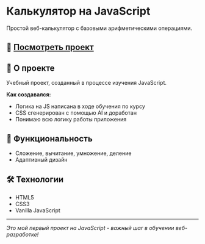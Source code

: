 # Калькулятор на JavaScript

Простой веб-калькулятор с базовыми арифметическими операциями.
## 🚀 [Посмотреть проект](https://frontend-gregory.github.io/js-calculator/)
## 📝 О проекте

Учебный проект, созданный в процессе изучения JavaScript.


**Как создавался:**
- Логика на JS написана в ходе обучения по курсу
- CSS сгенерирован с помощью AI и доработан
- Понимаю всю логику работы приложения

## 🚀 Функциональность
- Сложение, вычитание, умножение, деление
- Адаптивный дизайн

## 🛠 Технологии
- HTML5
- CSS3  
- Vanilla JavaScript

---

*Это мой первый проект на JavaScript - важный шаг в обучении веб-разработке!*